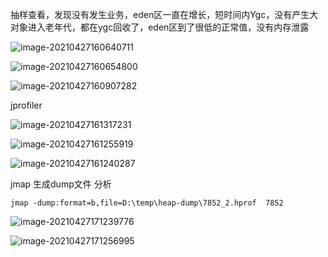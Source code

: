 

抽样查看，发现没有发生业务，eden区一直在增长，短时间内Ygc，没有产生大对象进入老年代，都在ygc回收了，eden区到了很低的正常值，没有内存泄露

![image-20210427160640711](https://i.loli.net/2021/04/27/vXpc3nQzBMqGCiD.png)

![image-20210427160654800](https://i.loli.net/2021/04/27/Zb2Q6YtM1un5w9O.png)

![image-20210427160907282](E:\gx\self_backup\typro-image\image-20210427160907282.png)

jprofiler



![image-20210427161317231](https://i.loli.net/2021/04/27/gBVJhSYxXKd7iLt.png)

![image-20210427161255919](https://i.loli.net/2021/04/27/v4OKBmgF17rARnq.png)

![image-20210427161240287](https://i.loli.net/2021/04/27/XLx1OBlpMYym9iJ.png)

jmap 生成dump文件 分析

```
jmap -dump:format=b,file=D:\temp\heap-dump\7852_2.hprof  7852
```

![image-20210427171239776](https://i.loli.net/2021/04/27/MmZuHoAXlVjFq1t.png)

![image-20210427171256995](https://i.loli.net/2021/04/27/vDwUJiW8N36XIOk.png)

